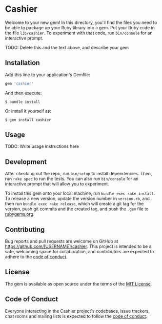 # Cashier

Welcome to your new gem! In this directory, you'll find the files you need to be able to package up your Ruby library into a gem. Put your Ruby code in the file `lib/cashier`. To experiment with that code, run `bin/console` for an interactive prompt.

TODO: Delete this and the text above, and describe your gem

## Installation

Add this line to your application's Gemfile:

```ruby
gem 'cashier'
```

And then execute:

    $ bundle install

Or install it yourself as:

    $ gem install cashier

## Usage

TODO: Write usage instructions here

## Development

After checking out the repo, run `bin/setup` to install dependencies. Then, run `rake spec` to run the tests. You can also run `bin/console` for an interactive prompt that will allow you to experiment.

To install this gem onto your local machine, run `bundle exec rake install`. To release a new version, update the version number in `version.rb`, and then run `bundle exec rake release`, which will create a git tag for the version, push git commits and the created tag, and push the `.gem` file to [rubygems.org](https://rubygems.org).

## Contributing

Bug reports and pull requests are welcome on GitHub at https://github.com/[USERNAME]/cashier. This project is intended to be a safe, welcoming space for collaboration, and contributors are expected to adhere to the [code of conduct](https://github.com/[USERNAME]/cashier/blob/main/CODE_OF_CONDUCT.md).

## License

The gem is available as open source under the terms of the [MIT License](https://opensource.org/licenses/MIT).

## Code of Conduct

Everyone interacting in the Cashier project's codebases, issue trackers, chat rooms and mailing lists is expected to follow the [code of conduct](https://github.com/[USERNAME]/cashier/blob/main/CODE_OF_CONDUCT.md).
